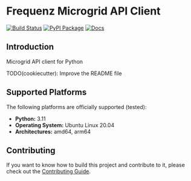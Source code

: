 # Frequenz Microgrid API Client

[![Build Status](https://github.com/frequenz-floss/frequenz-client-microgrid-python/actions/workflows/ci.yaml/badge.svg)](https://github.com/frequenz-floss/frequenz-client-microgrid-python/actions/workflows/ci.yaml)
[![PyPI Package](https://img.shields.io/pypi/v/frequenz-client-microgrid)](https://pypi.org/project/frequenz-client-microgrid/)
[![Docs](https://img.shields.io/badge/docs-latest-informational)](https://frequenz-floss.github.io/frequenz-client-microgrid-python/)

## Introduction

Microgrid API client for Python

TODO(cookiecutter): Improve the README file

## Supported Platforms

The following platforms are officially supported (tested):

- **Python:** 3.11
- **Operating System:** Ubuntu Linux 20.04
- **Architectures:** amd64, arm64

## Contributing

If you want to know how to build this project and contribute to it, please
check out the [Contributing Guide](CONTRIBUTING.md).
